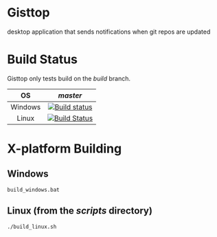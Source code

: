 # Gisttop
desktop application that sends notifications when git repos are updated

# Build Status
Gisttop only tests build on the *build* branch.

OS | *master*
:---:|:---:
Windows | [![Build status](https://ci.appveyor.com/api/projects/status/0ogt6aq5h0hsibwx?svg=true)](https://ci.appveyor.com/project/Noviv/gisttop)
Linux | [![Build Status](https://travis-ci.org/Noviv/Gisttop.svg?branch=master)](https://travis-ci.org/Noviv/Gisttop)

# X-platform Building
## Windows
~~~~
build_windows.bat
~~~~
## Linux (from the *scripts* directory)
~~~~
./build_linux.sh
~~~~
